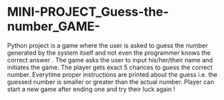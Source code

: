 # MINI-PROJECT_Guess-the-number_GAME-
Python project is a game where the user is asked to guess the number generated by the system itself and not even the programmer knows the correct answer .
The game asks the user to input his/her/their name and initiates the game.
The player gets exact 5 chances to guess the correct number. Everytime proper instructions are printed about the guess i.e. the guessed number is smaller or greater than the actual number.
Player can start a new game after ending one and try their luck again !
